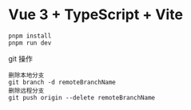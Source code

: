 # Vue 3 + TypeScript + Vite

```shell
pnpm install
pnpm run dev
```
git 操作
``` shell
删除本地分支
git branch -d remoteBranchName
删除远程分支
git push origin --delete remoteBranchName
```
